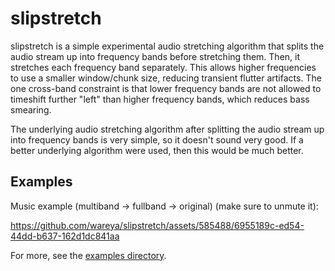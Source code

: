 # slipstretch
slipstretch is a simple experimental audio stretching algorithm that splits the audio stream up into frequency bands before stretching them. Then, it stretches each frequency band separately. This allows higher frequencies to use a smaller window/chunk size, reducing transient flutter artifacts. The one cross-band constraint is that lower frequency bands are not allowed to timeshift further "left" than higher frequency bands, which reduces bass smearing.

The underlying audio stretching algorithm after splitting the audio stream up into frequency bands is very simple, so it doesn't sound very good. If a better underlying algorithm were used, then this would be much better.

## Examples

Music example (multiband -> fullband -> original) (make sure to unmute it):

https://github.com/wareya/slipstretch/assets/585488/6955189c-ed54-44dd-b637-162d1dc841aa

For more, see the [examples directory](https://github.com/wareya/slipstretch/tree/main/example).
